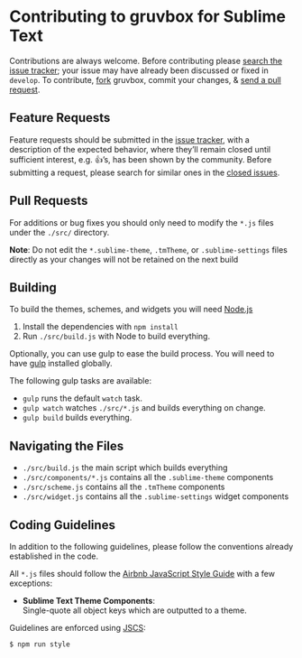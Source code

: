 # Contributing to gruvbox for Sublime Text

Contributions are always welcome. Before contributing please
[search the issue tracker](https://github.com/briles/gruvbox/issues); your issue
may have already been discussed or fixed in `develop`. To contribute,
[fork](https://help.github.com/articles/fork-a-repo/) gruvbox, commit your changes,
& [send a pull request](https://help.github.com/articles/using-pull-requests/).

## Feature Requests

Feature requests should be submitted in the
[issue tracker](https://github.com/briles/gruvbox/issues), with a description of
the expected behavior, where they’ll remain closed until sufficient
interest, e.g. :+1:’s, has been shown by the community. Before submitting a request,
please search for similar ones in the
[closed issues](https://github.com/briles/gruvbox/issues?q=is%3Aissue+is%3Aclosed+label%3Aenhancement).

## Pull Requests

For additions or bug fixes you should only need to modify the `*.js` files
under the `./src/` directory.

**Note**: Do not edit the `*.sublime-theme`, `.tmTheme`, or `.sublime-settings` files
directly as your changes will not be retained on the next build

## Building

To build the themes, schemes, and widgets you will need [Node.js](https://nodejs.org/)

1. Install the dependencies with `npm install`
2. Run `./src/build.js` with Node to build everything.

Optionally, you can use gulp to ease the build process. You will need to have
[gulp](https://github.com/gulpjs/gulp) installed globally.

The following gulp tasks are available:

- `gulp` runs the default `watch` task.
- `gulp watch` watches `./src/*.js` and builds everything on change.
- `gulp build` builds everything.

## Navigating the Files

- `./src/build.js` the main script which builds everything
- `./src/components/*.js` contains all the `.sublime-theme` components
- `./src/scheme.js` contains all the `.tmTheme` components
- `./src/widget.js` contains all the `.sublime-settings` widget components

## Coding Guidelines

In addition to the following guidelines, please follow the conventions already
established in the code.

All `*.js` files should follow the
[Airbnb JavaScript Style Guide](https://github.com/airbnb/javascript)
with a few exceptions:

- **Sublime Text Theme Components**:<br>
  Single-quote all object keys which are outputted to a theme.

Guidelines are enforced using [JSCS](https://www.npmjs.com/package/jscs):

```bash
$ npm run style
```
